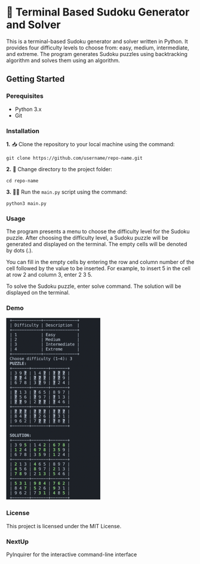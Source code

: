 # 🧩 Terminal Based Sudoku Generator and Solver
This is a terminal-based Sudoku generator and solver written in Python. It provides four difficulty levels to choose from: easy, medium, intermediate, and extreme. The program generates Sudoku puzzles using backtracking algorithm and solves them using an algorithm.

## Getting Started
### Perequisites
* Python 3.x
* Git

### Installation
**1.** 📥 Clone the repository to your local machine using the command:
```terminal
git clone https://github.com/username/repo-name.git
```

**2.** 📂 Change directory to the project folder:
```terminal
cd repo-name
```

**3.** 🏃‍♀️ Run the `main.py` script using the command:
```terminal
python3 main.py
```

### Usage
The program presents a menu to choose the difficulty level for the Sudoku puzzle. After choosing the difficulty level, a Sudoku puzzle will be generated and displayed on the terminal. The empty cells will be denoted by dots (.).

You can fill in the empty cells by entering the row and column number of the cell followed by the value to be inserted. For example, to insert 5 in the cell at row 2 and column 3, enter 2 3 5.

To solve the Sudoku puzzle, enter solve command. The solution will be displayed on the terminal.

### Demo
<img src="/img/demo.png" width=50% height=20%>

### License
This project is licensed under the MIT License. 

### NextUp
PyInquirer for the interactive command-line interface
